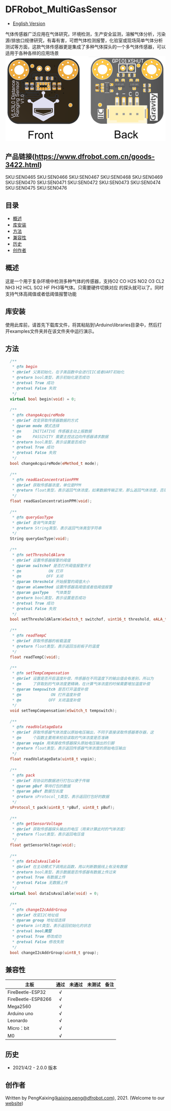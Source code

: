 # DFRobot_MultiGasSensor
- [English Version](README.md)

气体传感器广泛应用在气体研究，环境检测，生产安全监测，溶解气体分析，污染源/排放口规律研究，有毒有害，可燃气体检测报警，化验室或现场简单气体分析测试等方面，这款气体传感器更是集成了多种气体探头的一个多气体传感器，可以适用于各种各样的应用场景
![正反面svg效果图](resources/images/DFR0784.png)

## 产品链接(https://www.dfrobot.com.cn/goods-3422.html)

  SKU:SEN0465
  SKU:SEN0466
  SKU:SEN0467
  SKU:SEN0468
  SKU:SEN0469
  SKU:SEN0470
  SKU:SEN0471
  SKU:SEN0472
  SKU:SEN0473
  SKU:SEN0474
  SKU:SEN0475
  SKU:SEN0476

## 目录

* [概述](#概述)
* [库安装](#库安装)
* [方法](#方法)
* [兼容性](#兼容性y)
* [历史](#历史)
* [创作者](#创作者)

## 概述

这是一个用于复杂环境中检测多种气体的传感器，支持O2 CO H2S 
NO2 O3 CL2 NH3 H2 HCL SO2 HF PH3等气体。只需要硬件切换对应
的探头就可以了。同时支持气体高阈值或者低阈值报警功能

## 库安装

使用此库前，请首先下载库文件，将其粘贴到\Arduino\libraries目录中，然后打开examples文件夹并在该文件夹中运行演示。

## 方法

```C++
  /**
   * @fn begin
   * @brief 父类初始化，在子类函数中会进行IIC或者UART初始化
   * @return bool类型，表示初始化是否成功
   * @retval True 成功
   * @retval False 失败
   */
  virtual bool begin(void) = 0;

  /**
   * @fn changeAcquireMode
   * @brief 改变获取传感器数据的方式
   * @param mode 模式选择
   * @n     INITIATIVE 传感器主动上报数据
   * @n     PASSIVITY 需要主控这边向传感器请求数据
   * @return bool类型，表示设置是否成功
   * @retval True 成功
   * @retval False 失败
   */
  bool changeAcquireMode(eMethod_t mode);

  /**
   * @fn readGasConcentrationPPM
   * @brief 获取传感器浓度，单位是PPM
   * @return float类型，表示返回气体浓度，如果数据传输正常，那么返回气体浓度，否则，返回0.0
   */
  float readGasConcentrationPPM(void);

  /**
   * @fn queryGasType
   * @brief 查询气体类型
   * @return String类型，表示返回气体类型字符串
   */
  String queryGasType(void);

  /**
   * @fn setThresholdAlarm
   * @brief 设置传感器报警的阈值
   * @param switchof 是否打开阈值报警开关
   * @n            ON 打开     
   * @n           OFF 关闭
   * @param threshold 开始报警的阈值大小
   * @param alamethod 设置传感器高阈值或者低阈值报警
   * @param gasType   气体类型
   * @return bool类型，表示设置是否成功
   * @retval True 成功
   * @retval False 失败
   */
  bool setThresholdAlarm(eSwitch_t switchof, uint16_t threshold, eALA_t alamethod, String gasType);

  /**
   * @fn readTempC
   * @brief 获取传感器的板载温度
   * @return float类型，表示返回当前板子的温度
   */
  float readTempC(void);

  /**
   * @fn setTempCompensation
   * @brief 设置是否开启温度补偿，传感器在不同温度下的输出值会有差别，所以为
   * @n     了获取到的气体浓度更精确，在计算气体浓度的时候需要增加温度补偿
   * @param tempswitch 是否打开温度补偿
   * @n             ON 打开温度补偿
   * @n            OFF 关闭温度补偿
   */
  void setTempCompensation(eSwitch_t tempswitch);

  /**
   * @fn readVolatageData
   * @brief 获取传感器气体浓度以原始电压输出，不同于直接读取传感器寄存器，这
   * @n     个函数主要用来检验读取的气体浓度是否准确
   * @param vopin 用来接收传感器探头原始电压输出的引脚
   * @return float类型，表示返回传感器气体浓度的原始电压输出
   */
  float readVolatageData(uint8_t vopin);

  /**
   * @fn pack
   * @brief 将协议的数据进行打包以便于传输
   * @param pBuf 等待打包的数据
   * @param pBuf 数据包长度  
   * @return sProtocol_t类型，表示返回打包好的数据
   */
  sProtocol_t pack(uint8_t *pBuf, uint8_t pBuf);

  /**
   * @fn getSensorVoltage
   * @brief 获取传感器探头输出的电压（用来计算此时的气体浓度）
   * @return float类型，表示返回电压值
   */
  float getSensorVoltage(void);

  /**
   * @fn dataIsAvailable
   * @brief 在主动模式下调用此函数，用以判断数据线上有没有数据
   * @return bool类型，表示数据是否传感器有数据上传过来
   * @retval True 有数据上传
   * @retval False 无数据上传
   */
  virtual bool dataIsAvailable(void) = 0;

  /**
   * @fn changeI2cAddrGroup
   * @brief 改变I2C地址组
   * @param group 地址组选择
   * @return int类型，表示返回初始化的状态
   * @retval bool类型
   * @retval True 修改成功
   * @retval False 修改失败
   */
  bool changeI2cAddrGroup(uint8_t group);
```
## 兼容性

主板               | 通过  | 未通过   | 未测试   | 备注
------------------ | :----------: | :----------: | :---------: | -----
FireBeetle-ESP32  |      √       |             |            | 
FireBeetle-ESP8266|      √       |              |             | 
Mega2560  |      √       |             |            | 
Arduino uno |       √      |             |            | 
Leonardo  |      √       |              |             | 
Micro：bit  |      √       |              |             | 
M0  |      √       |              |             | 

## 历史

- 2021/4/2 - 2.0.0 版本

## 创作者

Written by PengKaixing(kaixing.peng@dfrobot.com), 2021. (Welcome to our [website](https://www.dfrobot.com/))